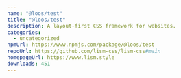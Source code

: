 ```yaml
---
name: "@loos/test"
title: "@loos/test"
description: A layout-first CSS framework for websites.
categories:
  - uncategorized
npmUrl: https://www.npmjs.com/package/@loos/test
repoUrl: https://github.com/lism-css/lism-css#main
homepageUrl: https://www.lism.style
downloads: 451
---
```

